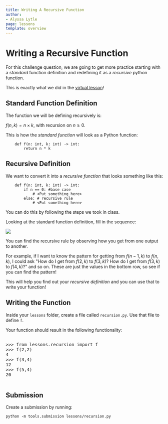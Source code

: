 ```yaml
---
title: Writing A Recursive Function
author:
- Alyssa Lytle
page: lessons
template: overview
---
```


# Writing a Recursive Function

For this challenge question, we are going to get more practice starting with a *standard* function definition and redefining it as a *recursive* python function.

This is exactly what we did in the [virtual lesson](https://comp110-24s.github.io/virtual-classes/VL08.html)!

## Standard Function Definition

The function we will be defining recursively is:

$f(n, k) = n \times k$, with recursion on $n \geq 0$.

This is how the *standard function* will look as a Python function:

```
    def f(n: int, k: int) -> int:
        return n * k
```

## Recursive Definition

We want to convert it into a *recursive function* that looks something like this:

```
    def f(n: int, k: int) -> int:
        if n == 0: #base case
            # <Put something here>
        else: # recursive rule
            # <Put something here>
```

You can do this by following the steps we took in class.

Looking at the standard function definition, fill in the sequence:


<img class="img-fluid" src="/static/assets/sp24/fn-sequence.png" />

You can find the recursive rule by observing how you get from one output to another. 

For example, if I want to know the pattern for getting from $f(n-1,k)$ to $f(n,k)$, I could ask "How do I get from $f(2,k)$ to $f(3,k)$? How do I get from $f(3,k)$ to $f(4,k)$?" and so on. These are just the values in the bottom row, so see if you can find the pattern!
 
This will help you find out your *recursive definition* and you can use that to write your function!

## Writing the Function

Inside your `lessons` folder, create a file called `recursion.py`. Use that file to define `f`.

Your function should result in the following functionality:

<pre>
<div class="terminal">
>>> from lessons.recursion import f
>>> f(2,2)
4
>>> f(3,4)
12
>>> f(5,4)
20
</div>
</pre>

## Submission

Create a submission by running: 

`python -m tools.submission lessons/recursion.py`